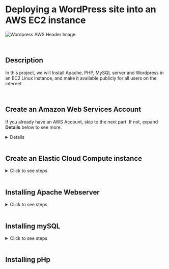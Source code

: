 # Deploying a WordPress site into an AWS EC2 instance

![Wordpress AWS Header Image](https://github.com/Manny-D/Deploy-WordPress-in-AWS-EC2/assets/99146530/28db9df8-07bc-487c-864b-8ae72d97e433)

<br>

## Description

In this project, we will Install Apache, PHP, MySQL server and Wordpress in an EC2 Linux instance, and make it available publicly for all users on the internet.

<br>

## Create an Amazon Web Services Account

If you already have an AWS Account, skip to the next part. If not, expand <b>Details</b> below to see more.
<details>
<summary>Details</summary>
 
<br>  

If you do not already have an AWS account, navigate to the following page to create one [https://aws.amazon.com/free](https://aws.amazon.com/free) and click on either Complete Signup or Create a Free Account.

![AWS Sign Up](https://github.com/Manny-D/Virtual-Private-Cloud-VPC/assets/99146530/60c3c592-9e8a-44d5-a7c8-74284d8cdc30)

When on the <b>Contact Information</b> page, select <b>Personal</b> for the Account type.
 
![Account Type](https://github.com/Manny-D/Virtual-Private-Cloud-VPC/assets/99146530/feaadbb9-de42-4ebb-b6c0-6901c0337891)

<b>Note</b>: you will be prompted to enter in credit card info. This is for identity verification and the card will only be charged if you exceed the Free Tier limits.

![CC](https://github.com/Manny-D/Virtual-Private-Cloud-VPC/assets/99146530/d31dd4ae-82db-4079-bdd0-c69649451c52)

Next you will be prompted to confirm your identity via a SMS code, then will be taken to the <b>Select a support plan</b> page, leave it at <b>Basic support - Free</b> and click <b>Complete sign up</b>.

![Free Tier](https://github.com/Manny-D/Virtual-Private-Cloud-VPC/assets/99146530/81256aff-4cfc-4697-8334-2cef1eef592c)

Sign up completed! Click on <b>Go to the AWS Management Console</b>.

![Sign up congrats](https://github.com/Manny-D/Virtual-Private-Cloud-VPC/assets/99146530/d60ae22b-4e1d-4235-9b3d-f30a36ec67aa)

Login to the AWS Management Console using the (default) <b>Root user</b> option. 

![Root user](https://github.com/Manny-D/Virtual-Private-Cloud-VPC/assets/99146530/f25d606b-96dd-42d9-85b3-a845951d3244)
</details>

<br>

## Create an Elastic Cloud Compute instance

<details>
<summary>Click to see steps</summary>

<br>

In the search bar, type <b>ec2</b> and click on <b>EC2</b>.

![Search EC2](https://github.com/Manny-D/Virtual-Private-Cloud-VPC/assets/99146530/067326a9-fe4a-450b-902d-c72f1b8b6560)

From the EC2 Dashboard, click on <b>Launch instance</b>.

![Launch Instance](https://github.com/Manny-D/Virtual-Private-Cloud-VPC/assets/99146530/f1d05095-a5b4-4735-bedc-c3ae098dfed4)

### Launch an instance wizard
Under <b>Name and tags</b>, enter a <b>Name</b> something you'll remember - eg. <b>MyWebServer</b>

![Name and tags](https://github.com/Manny-D/Virtual-Private-Cloud-VPC/assets/99146530/c7b4284c-2b18-4c65-ac60-13d35b9f8c33)

Under <b>Application and OS Images (Amazon Machine Image)</b>, do the following: 

![App and OS](https://github.com/Manny-D/Deploy-WordPress-in-AWS-EC2/assets/99146530/b4f464ef-5f8d-4085-a419-d042c20fb198)

- Click <b>Ubuntu</b>
- Under <b>Amazon Machine Image (AMI)</b>: (leave the default of <b>Ubuntu Server 24.04 LTS (HVM), SSD Volume Type</b>)
- Under <b>Architecture</b>: (leave the default of <b>64-bit (x86)</b>)

<br>

Under <b>Instance type</b>, leave it at the default of <b>t2.micro</b>

![Instance type](https://github.com/Manny-D/Virtual-Private-Cloud-VPC/assets/99146530/c915c310-54e4-4c6f-82de-a4387f5a0073)

Under <b>Key pair (login)</b>, click on <b>Create new key pair</b> 

![Key pair](https://github.com/Manny-D/Virtual-Private-Cloud-VPC/assets/99146530/83fe3e3f-8788-4d33-a220-9c38f0752e66)

In the <b>Create key pair</b> popup, do the following: 

![Create Key Pair](https://github.com/Manny-D/Deploy-WordPress-in-AWS-EC2/assets/99146530/abe4238f-a055-4da3-8690-be8f2dc99c93)

- <b>Name</b>: (enter in something you'll remember - eg. <b>masterkp</b>)
- <b>Key pair type</b>: (leave the default setting <b>(RSA)</b>)
- <b>Private key file format</b>: (leave the default setting <b>(.pem)</b>)
- Click <b>Create key pair</b>
- <b>Note</b>: the file will be automatically downloaded via the browser your using

<br>

Under <b>Network settings</b>, to allow our WordPress site to be accessible on the interet by web browsers:
- check the box for <b>Allow HTTPS traffi from the internet</b> 
- check the box for <b>Allow HTTP traffic from the internet</b>

![Network settings](https://github.com/Manny-D/Deploy-WordPress-in-AWS-EC2/assets/99146530/52b06969-8144-4e2c-862e-50c4bd994405)

Leave the defaults for all the remaining settings, look to the right of the wizard and click <b>Launch instance</b>. 

Once completed, a similar page should load.

![View all instances](https://github.com/Manny-D/Virtual-Private-Cloud-VPC/assets/99146530/6405186e-cea1-49c3-8956-e6732a267138)

Click <b>View all instances</b> to see the EC2 instances list.

![Instances](https://github.com/Manny-D/Deploy-WordPress-in-AWS-EC2/assets/99146530/012ffc84-24a9-4b39-bcad-f1d421901892)

Click on the <b>Instance ID</b> to see it in more detail.

![Instances summary](https://github.com/Manny-D/Deploy-WordPress-in-AWS-EC2/assets/99146530/8738ac30-b70e-4750-8e7c-d427808b8a2b)

Great! Our AWS EC2 instance is now ready to install the various software for the project.

<b>Note</b>: copy both the <b>Public IPv4 address</b> and <b>Public IPv4 DNS</b> URL, as well be using them shortly!

</details>

<br>

## Installing Apache Webserver

<details>
<summary>Click to see steps</summary>

The following steps will be done via a command line. As I am on a MAC, the following screenshot will be of iTerm. If you are on Windows, utilize Command Prompt.

Navigate to where you downloaded the .pem key pair file earlier. Mine defaulted to the Downloads folder, so I will enter the following:

```
cd Downloads
```

![Downloads](https://github.com/Manny-D/Deploy-WordPress-in-AWS-EC2/assets/99146530/1285669b-00bd-46b5-8050-cc392cc62bf7)

<br>

Let's ssh into the Apache Webserver now, using the following:

```
ssh -i "yourkeypairfilename.pem" ubuntu@yourPublicIPv4address
```

![Ubuntu SSH](https://github.com/Manny-D/Deploy-WordPress-in-AWS-EC2/assets/99146530/d07e8a08-ae8d-4ce6-a290-3cccecd632d3)

Type <b>yes</b> here and press Enter.

<br>

You may receive an error similar to this:

![SSH Error](https://github.com/Manny-D/Deploy-WordPress-in-AWS-EC2/assets/99146530/f569d8cc-bc5d-4a36-ac2f-1b8f52477a5a)

This is usually because the .pem key is publicly visible - eg. on your Desktop or Downloads folder, so it's denied access as a security precaution.

<br>

To address this, we have to modify the .pem file permissions using either CHMOD 400 (read only) or 600 (read and write).

```
chmod 600 /Users/mymac/Downloads/masterKP.pem
```

Nothing will return to show it was successful, but if you try so <b>ssh</b> again, you will connect.  

![CHMOD](https://github.com/Manny-D/Deploy-WordPress-in-AWS-EC2/assets/99146530/37af217a-98df-4718-8aa7-ea9381c9b477)

Now that were inside Linux, let's install an AWS package that will allow us to connect via a web browser called <b>Instance Connect</b>. 

<br>

First, we need to update and upgrade the Linux instance packages via the following commands:

<b>Note</b>: these may take some time to complete and if prompted, type <b>Y</b> to continue

```
sudo apt-get update
```
then
```
sudo apt-get upgrade
```

<br>

To install <b>Instance Connect</b>, type:

```
sudo apt-get install ec2-instance-connect
```

<br>

Now to install the first piece of software to help host our <b>Wordpress</b> website, the <b>Apache Web Server</b>. If prompted, type <b>Y</b> to continue:

```
sudo apt-get install apache2
```

<br>

To confirm <b>Apache Web Server</b> was installed successfully, open a new web browser or tab in your current browser and enter the <b>Public IPv4 DNS</b> URL. 

You should see the following page load:

![Apache](https://github.com/Manny-D/Deploy-WordPress-in-AWS-EC2/assets/99146530/31ff7427-926f-44d2-9698-d63f11bf58f5)

Amazing.. it works!!

</details>

<br>

## Installing mySQL

<details>
<summary>Click to see steps</summary>

Navigate back to the <b>EC2 Dashboard</b> -> <b>Instances</b> -> <b>Instances</b> -> tick the box to the left of your Instance <b>Name</b> -> click <b>Connect</b> (top right)

![Instances Connect](https://github.com/Manny-D/Deploy-WordPress-in-AWS-EC2/assets/99146530/d421a4df-1e9c-45c2-9826-bef51865245e)

No changes should be made here, click <b>Connect</b> (on the bottom right).

![Connect to Instance](https://github.com/Manny-D/Deploy-WordPress-in-AWS-EC2/assets/99146530/3d7f06ab-12a7-4205-8e95-1e31de2b2ed1)

We'll now be is the Linux instance via the AWS web browser ssh client. 

![web ssh](https://github.com/Manny-D/Deploy-WordPress-in-AWS-EC2/assets/99146530/d46bf31e-0406-47cd-bf89-70f6572a65ab)

<br>

To begin the installing mySQL, type:

```
sudo apt-get install mysql-server
```

If prompted, type <b>Y</b> to continue. This may take some time to complete.

<br>

We need to create a user for <b>Wordpress</b> and the <b>mySQL database</b>.

```
sudo mysql -u root
```
```
create user "user123"@"%" identified by "pass123";
```

<b>*</b>Be sure to note these for later.

<br>

Next we'll give user123 the correct privileges to access the database. 

```
grant all privileges on *.* to "user123"@"%" with grant option;
```

<br>

Run the following to refresh the privileges.

```
flush privileges;
```

<br>

Let's create the database the WordPress will use.

```
create database wordpressdb;
```

<b>*</b>Be sure to note this for later.

<br>

Now to confirm the database was created.

```
show databases;
```

<br>

The above commands should look similar to this:

![mySQL commands](https://github.com/Manny-D/Deploy-WordPress-in-AWS-EC2/assets/99146530/547f86fa-02e7-4f0b-9670-bb74a82cdd67)

</details>

<br>

## Installing pHp

